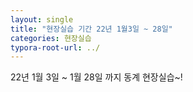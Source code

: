 ```yaml
---
layout: single
title: "현장실습 기간 22년 1월3일 ~ 28일"
categories: 현장실습
typora-root-url: ../
---
```


22년 1월 3일 ~ 1월 28일 까지  동계 현장실습~!

